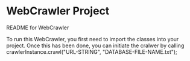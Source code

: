 WebCrawler Project
===

README for WebCrawler

To run this WebCrawler, you first need to import the classes into your project.
Once this has been done, you can initiate the cralwer by calling crawlerInstance.crawl("URL-STRING", "DATABASE-FILE-NAME.txt");
